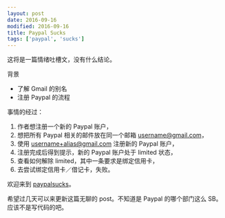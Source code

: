 ```yaml
---
layout: post
date: 2016-09-16
modified: 2016-09-16
title: Paypal Sucks
tags: ['paypal', 'sucks']
---
```


这将是一篇情绪吐槽文，没有什么结论。

背景

+ 了解 Gmail 的别名
+ 注册 Paypal 的流程

事情的经过：

1. 作者想注册一个新的 Paypal 账户，
2. 想把所有 Paypal 相关的邮件放在同一个邮箱 username@gmail.com，
3. 使用 username+alias@gmail.com 注册新的 Paypal 账户，
4. 注册完成后得到提示，新的 Paypal 账户处于 limited 状态，
5. 查看如何解除 limited，其中一条要求是绑定信用卡，
6. 去尝试绑定信用卡／借记卡，失败。

欢迎来到 [paypalsucks](http://www.paypalsucks.com/)。

希望过几天可以来更新这篇无聊的 post。不知道是 Paypal 的哪个部门这么 SB。应该不是写代码的吧。
